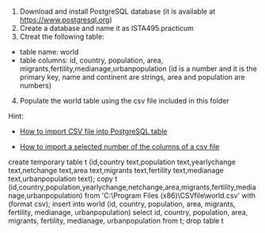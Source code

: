 1. Download and install PostgreSQL database (it is available at https://www.postgresql.org)
2. Create a database and name it as ISTA495.practicum
3. Ctreat the following table:
  - table name: world
  - table columns: id, country, population, area, migrants,fertility,medianage,urbanpopulation (id is a number and it is the primary key, name and continent are strings, area and population are numbers)
4. Populate the world table using the csv file included in this folder

Hint:

* [How to import CSV file into PostgreSQL table](https://www.postgresqltutorial.com/import-csv-file-into-posgresql-table/)

* [How to import a selected number of the columns of a csv file](https://stackoverflow.com/questions/12618232/copy-a-few-of-the-columns-of-a-csv-file-into-a-table/49906327)


create temporary table t (id,country text,population text,yearlychange text,netchange text,area text,migrants text,fertility text,medianage text,urbanpopulation text);
copy t (id,country,population,yearlychange,netchange,area,migrants,fertility,medianage,urbanpopulation)
from 'C:\Program Files (x86)\CSVfile\world.csv'
with (format csv);
insert into world (id, country, population, area, migrants, fertility, medianage, urbanpopulation)
select id, country, population, area, migrants, fertility, medianage, urbanpopulation
from t;
drop table t